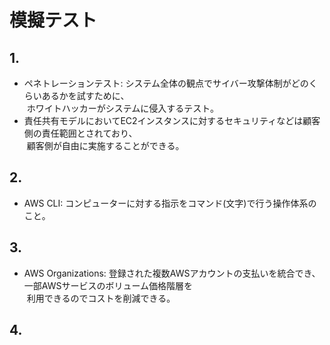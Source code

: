 # 模擬テスト

## 1.

- ペネトレーションテスト: システム全体の観点でサイバー攻撃体制がどのくらいあるかを試すために、  
&nbsp;ホワイトハッカーがシステムに侵入するテスト。
- 責任共有モデルにおいてEC2インスタンスに対するセキュリティなどは顧客側の責任範囲とされており、  
&nbsp;顧客側が自由に実施することができる。

## 2.

- AWS CLI: コンピューターに対する指示をコマンド(文字)で行う操作体系のこと。

## 3.

- AWS Organizations: 登録された複数AWSアカウントの支払いを統合でき、一部AWSサービスのボリューム価格階層を  
&nbsp;利用できるのでコストを削減できる。

## 4.


